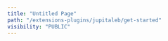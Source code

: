 ```yaml
---
title: "Untitled Page"
path: "/extensions-plugins/jupitaleb/get-started"
visibility: "PUBLIC"
---
```

